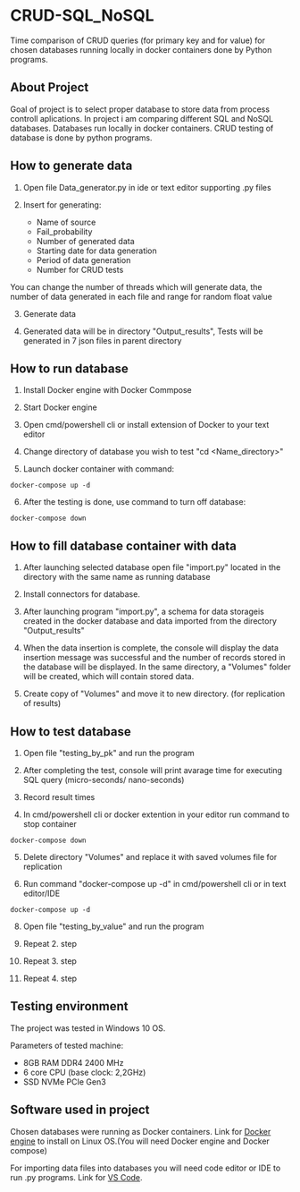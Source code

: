# CRUD-SQL_NoSQL

Time comparison of CRUD queries (for primary key and for value) for chosen databases running locally in docker containers done by Python programs.


## About Project

Goal of project is to select proper database to store data from process controll aplications. In project i am comparing different SQL and NoSQL databases. Databases run locally in docker containers. CRUD testing of database is done by python programs.


## How to generate data

1. Open file Data_generator.py in ide or text editor supporting .py files

2. Insert for generating:
   
   - Name of source
   - Fail_probability
   - Number of generated data
   - Starting date for data generation
   - Period of data generation
   - Number for CRUD tests

  You can change the number of threads which will generate data, the number of data generated in each file and range for random float value

3. Generate data

4. Generated data will be in directory "Output_results",
   Tests will be generated in 7 json files in parent directory


## How to run database

1. Install Docker engine with Docker Commpose

2. Start Docker engine

3. Open cmd/powershell cli or install extension of Docker to your text editor

4. Change directory of database you wish to test "cd <Name_directory>"

5. Launch docker container with command:
```
docker-compose up -d
```

6. After the testing is done, use command to turn off database:
```
docker-compose down
```


## How to fill database container with data

1. After launching selected database open file "import.py" located in the directory with the same name as running database

2. Install connectors for database.

3. After launching program "import.py", a schema for data storageis created in the docker database and data imported from the directory "Output_results" 

4. When the data insertion is complete, the console will display the data insertion message was successful and the number of records stored in the database will be displayed.
   In the same directory, a "Volumes" folder will be created, which will contain stored data.

5. Create copy of "Volumes" and move it to new directory. (for replication of results)


## How to test database

1. Open file "testing_by_pk" and run the program

2. After completing the test, console will print avarage time for executing SQL query (micro-seconds/ nano-seconds)

3. Record result times

4. In cmd/powershell cli or docker extention in your editor run command to stop container
```
docker-compose down
```

5. Delete directory "Volumes" and replace it with saved volumes file for replication

6. Run command "docker-compose up -d" in cmd/powershell cli or in text editor/IDE
```
docker-compose up -d
```
8. Open file "testing_by_value" and run the program

9. Repeat 2. step

10. Repeat 3. step

11. Repeat 4. step


## Testing environment

The project was tested in Windows 10 OS.

Parameters of tested machine:

   - 8GB RAM DDR4 2400 MHz
   - 6 core CPU (base clock: 2,2GHz)
   - SSD NVMe PCIe Gen3


## Software used in project

Chosen databases were running as Docker containers. Link for [Docker engine](https://docs.docker.com/engine/install/ubuntu/) to install on Linux OS.(You will need Docker engine and Docker compose)

For importing data files into databases you will need code editor or IDE to run .py programs. Link for [VS Code](https://code.visualstudio.com/download).  
